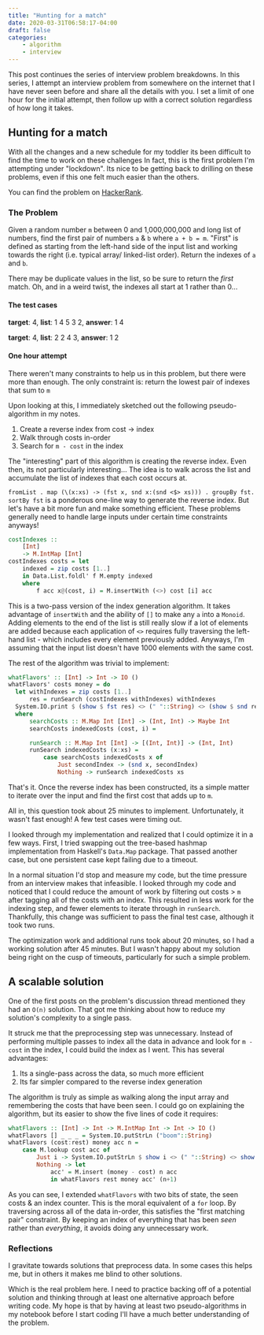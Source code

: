 ```yaml
---
title: "Hunting for a match"
date: 2020-03-31T06:58:17-04:00
draft: false
categories:
    - algorithm
    - interview
---
```


This post continues the series of interview problem breakdowns.
In this series, I attempt an interview problem from somewhere on the internet that I have never seen before and share all the details with you.
I set a limit of one hour for the initial attempt, then follow up with a correct solution regardless of how long it takes.

## Hunting for a match

With all the changes and a new schedule for my toddler its been difficult to find the time to work on these challenges
In fact, this is the first problem I'm attempting under "lockdown".
Its nice to be getting back to drilling on these problems, even if this one felt much easier than the others.

You can find the problem on [HackerRank](https://www.hackerrank.com/challenges/ctci-ice-cream-parlor/problem).

### The Problem

Given a random number `m` between 0 and 1,000,000,000 and long list of numbers, find the first pair of numbers `a` & `b` where `a + b = m`.
"First" is defined as starting from the left-hand side of the input list and working towards the right (i.e. typical array/ linked-list order).
Return the indexes of `a` and `b`.

There may be duplicate values in the list, so be sure to return the *first* match.
Oh, and in a weird twist, the indexes all start at 1 rather than 0...

#### The test cases

**target**: 4, **list**: 1 4 5 3 2, **answer**: 1 4

**target**: 4, **list**: 2 2 4 3, **answer**: 1 2

#### One hour attempt

There weren't many constraints to help us in this problem, but there were more than enough.
The only constraint is: return the lowest pair of indexes that sum to `m`

Upon looking at this, I immediately sketched out the following pseudo-algorithm in my notes.
1. Create a reverse index from cost -> index
2. Walk through costs in-order
3. Search for `m - cost` in the index

The "interesting" part of this algorithm is creating the reverse index.
Even then, its not particularly interesting...
The idea is to walk across the list and accumulate the list of indexes that each cost occurs at.

`fromList . map (\(x:xs) -> (fst x, snd x:(snd <$> xs))) . groupBy fst. sortBy fst` is a ponderous one-line way to generate the reverse index.
But let's have a bit more fun and make something efficient.
These problems generally need to handle large inputs under certain time constraints anyways!

```haskell
costIndexes ::
    [Int]
    -> M.IntMap [Int]
costIndexes costs = let
    indexed = zip costs [1..]
    in Data.List.foldl' f M.empty indexed
    where
        f acc x@(cost, i) = M.insertWith (<>) cost [i] acc
```
This is a two-pass version of the index generation algorithm.
It takes advantage of `insertWith` and the ability of `[]` to make any `a` into a `Monoid`.
Adding elements to the end of the list is still really slow if a lot of elements are added because each application of `<>` requires fully traversing the left-hand list - which includes every element previously added.
Anyways, I'm assuming that the input list doesn't have 1000 elements with the same cost.

The rest of the algorithm was trivial to implement:

```haskell
whatFlavors' :: [Int] -> Int -> IO ()
whatFlavors' costs money = do
  let withIndexes = zip costs [1..]
      res = runSearch (costIndexes withIndexes) withIndexes
  System.IO.print $ (show $ fst res) <> (" "::String) <> (show $ snd res)
  where
      searchCosts :: M.Map Int [Int] -> (Int, Int) -> Maybe Int
      searchCosts indexedCosts (cost, i) =

      runSearch :: M.Map Int [Int] -> [(Int, Int)] -> (Int, Int)
      runSearch indexedCosts (x:xs) =
          case searchCosts indexedCosts x of
              Just secondIndex -> (snd x, secondIndex)
              Nothing -> runSearch indexedCosts xs
```
That's it.
Once the reverse index has been constructed, its a simple matter to iterate over the input and find the first cost that adds up to `m`.

All in, this question took about 25 minutes to implement.
Unfortunately, it wasn't fast enough!
A few test cases were timing out.

I looked through my implementation and realized that I could optimize it in a few ways.
First, I tried swapping out the tree-based hashmap implementation from Haskell's `Data.Map` package.
That passed another case, but one persistent case kept failing due to a timeout.

In a normal situation I'd stop and measure my code, but the time pressure from an interview makes that infeasible.
I looked through my code and noticed that I could reduce the amount of work by filtering out costs > `m` after tagging all of the costs with an index.
This resulted in less work for the indexing step, and fewer elements to iterate through in `runSearch`.
Thankfully, this change was sufficient to pass the final test case, although it took two runs.

The optimization work and additional runs took about 20 minutes, so I had a working solution after 45 minutes.
But I wasn't happy about my solution being right on the cusp of timeouts, particularly for such a simple problem.

## A scalable solution

One of the first posts on the problem's discussion thread mentioned they had an `O(n)` solution.
That got me thinking about how to reduce my solution's complexity to a single pass.

It struck me that the preprocessing step was unnecessary.
Instead of performing multiple passes to index all the data in advance and look for `m - cost` in the index, I could build the index as I went.
This has several advantages:
1. Its a single-pass across the data, so much more efficient
2. Its far simpler compared to the reverse index generation

The algorithm is truly as simple as walking along the input array and remembering the costs that have been seen.
I could go on explaining the algorithm, but its easier to show the five lines of code it requires:

```haskell
whatFlavors :: [Int] -> Int -> M.IntMap Int -> Int -> IO ()
whatFlavors [] _ _ _ = System.IO.putStrLn ("boom"::String)
whatFlavors (cost:rest) money acc n =
    case M.lookup cost acc of
        Just i -> System.IO.putStrLn $ show i <> (" "::String) <> show n
        Nothing -> let
            acc' = M.insert (money - cost) n acc
            in whatFlavors rest money acc' (n+1)
```

As you can see, I extended `whatFlavors` with two bits of state, the seen costs & an index counter.
This is the moral equivalent of a `for` loop.
By traversing across all of the data in-order, this satisfies the "first matching pair" constraint.
By keeping an index of everything that has been *seen* rather than *everything*, it avoids doing any unnecessary work.

### Reflections

I gravitate towards solutions that preprocess data.
In some cases this helps me, but in others it makes me blind to other solutions.

Which is the real problem here.
I need to practice backing off of a potential solution and thinking through at least one alternative approach before writing code.
My hope is that by having at least two pseudo-algorithms in my notebook before I start coding I'll have a much better understanding of the problem.
